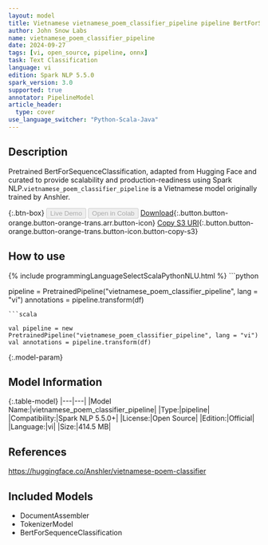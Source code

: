 ```yaml
---
layout: model
title: Vietnamese vietnamese_poem_classifier_pipeline pipeline BertForSequenceClassification from Anshler
author: John Snow Labs
name: vietnamese_poem_classifier_pipeline
date: 2024-09-27
tags: [vi, open_source, pipeline, onnx]
task: Text Classification
language: vi
edition: Spark NLP 5.5.0
spark_version: 3.0
supported: true
annotator: PipelineModel
article_header:
  type: cover
use_language_switcher: "Python-Scala-Java"
---
```


## Description

Pretrained BertForSequenceClassification, adapted from Hugging Face and curated to provide scalability and production-readiness using Spark NLP.`vietnamese_poem_classifier_pipeline` is a Vietnamese model originally trained by Anshler.

{:.btn-box}
<button class="button button-orange" disabled>Live Demo</button>
<button class="button button-orange" disabled>Open in Colab</button>
[Download](https://s3.amazonaws.com/auxdata.johnsnowlabs.com/public/models/vietnamese_poem_classifier_pipeline_vi_5.5.0_3.0_1727404816824.zip){:.button.button-orange.button-orange-trans.arr.button-icon}
[Copy S3 URI](s3://auxdata.johnsnowlabs.com/public/models/vietnamese_poem_classifier_pipeline_vi_5.5.0_3.0_1727404816824.zip){:.button.button-orange.button-orange-trans.button-icon.button-copy-s3}

## How to use



<div class="tabs-box" markdown="1">
{% include programmingLanguageSelectScalaPythonNLU.html %}
```python

pipeline = PretrainedPipeline("vietnamese_poem_classifier_pipeline", lang = "vi")
annotations =  pipeline.transform(df)   

```
```scala

val pipeline = new PretrainedPipeline("vietnamese_poem_classifier_pipeline", lang = "vi")
val annotations = pipeline.transform(df)

```
</div>

{:.model-param}
## Model Information

{:.table-model}
|---|---|
|Model Name:|vietnamese_poem_classifier_pipeline|
|Type:|pipeline|
|Compatibility:|Spark NLP 5.5.0+|
|License:|Open Source|
|Edition:|Official|
|Language:|vi|
|Size:|414.5 MB|

## References

https://huggingface.co/Anshler/vietnamese-poem-classifier

## Included Models

- DocumentAssembler
- TokenizerModel
- BertForSequenceClassification